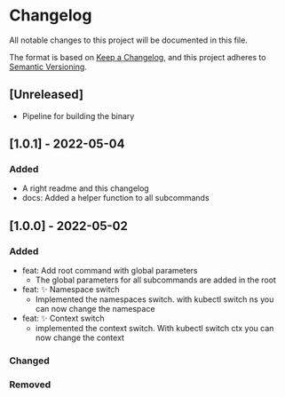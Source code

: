 # Changelog
All notable changes to this project will be documented in this file.

The format is based on [Keep a Changelog](https://keepachangelog.com/en/1.0.0/),
and this project adheres to [Semantic Versioning](https://semver.org/spec/v2.0.0.html).

## [Unreleased]
- Pipeline for building the binary
## [1.0.1] - 2022-05-04
### Added
- A right readme and this changelog
- docs: Added a helper function to all subcommands

## [1.0.0] - 2022-05-02
### Added
- feat: Add root command with global parameters
  - The global parameters for all subcommands are added in the root
- feat: :sparkles: Namespace switch
  - Implemented the namespaces switch. with kubectl switch ns <NAME> you can now change the namespace
- feat: :sparkles: Context switch
  - implemented the context switch. With kubectl switch ctx <CONTEXT> you can now change the context

### Changed

### Removed